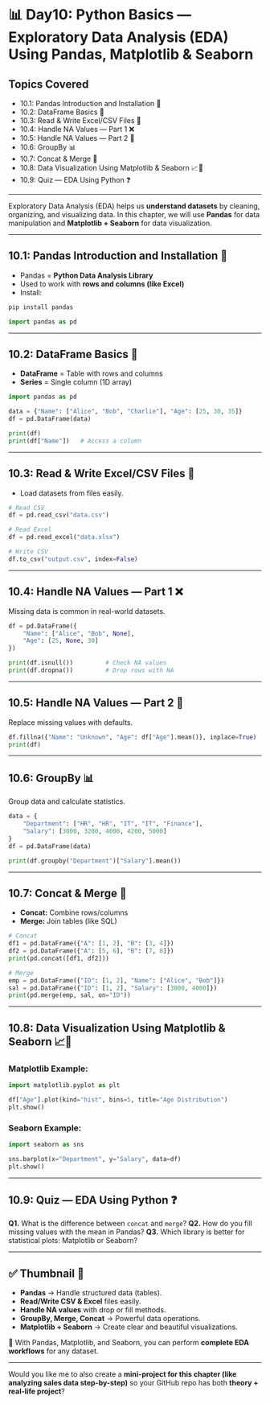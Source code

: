 # 📊 Day10: Python Basics — Exploratory Data Analysis (EDA) Using Pandas, Matplotlib & Seaborn

## Topics Covered
- 10.1: Pandas Introduction and Installation 🐼
- 10.2: DataFrame Basics 📑
- 10.3: Read & Write Excel/CSV Files 📂
- 10.4: Handle NA Values — Part 1 ❌
- 10.5: Handle NA Values — Part 2 🔄
- 10.6: GroupBy 📊
- 10.7: Concat & Merge 🔗
- 10.8: Data Visualization Using Matplotlib & Seaborn 📈🎨
- 10.9: Quiz — EDA Using Python ❓

---

Exploratory Data Analysis (EDA) helps us **understand datasets** by cleaning, organizing, and visualizing data.
In this chapter, we will use **Pandas** for data manipulation and **Matplotlib + Seaborn** for data visualization.

---

## 10.1: Pandas Introduction and Installation 🐼

* Pandas = **Python Data Analysis Library**
* Used to work with **rows and columns (like Excel)**
* Install:

```bash
pip install pandas
```

```python
import pandas as pd
```

---

## 10.2: DataFrame Basics 📑

* **DataFrame** = Table with rows and columns
* **Series** = Single column (1D array)

```python
import pandas as pd

data = {"Name": ["Alice", "Bob", "Charlie"], "Age": [25, 30, 35]}
df = pd.DataFrame(data)

print(df)
print(df["Name"])   # Access a column
```

---

## 10.3: Read & Write Excel/CSV Files 📂

* Load datasets from files easily.

```python
# Read CSV
df = pd.read_csv("data.csv")

# Read Excel
df = pd.read_excel("data.xlsx")

# Write CSV
df.to_csv("output.csv", index=False)
```

---

## 10.4: Handle NA Values — Part 1 ❌

Missing data is common in real-world datasets.

```python
df = pd.DataFrame({
    "Name": ["Alice", "Bob", None],
    "Age": [25, None, 30]
})

print(df.isnull())         # Check NA values
print(df.dropna())         # Drop rows with NA
```

---

## 10.5: Handle NA Values — Part 2 🔄

Replace missing values with defaults.

```python
df.fillna({"Name": "Unknown", "Age": df["Age"].mean()}, inplace=True)
print(df)
```

---

## 10.6: GroupBy 📊

Group data and calculate statistics.

```python
data = {
    "Department": ["HR", "HR", "IT", "IT", "Finance"],
    "Salary": [3000, 3200, 4000, 4200, 5000]
}
df = pd.DataFrame(data)

print(df.groupby("Department")["Salary"].mean())
```

---

## 10.7: Concat & Merge 🔗

* **Concat:** Combine rows/columns
* **Merge:** Join tables (like SQL)

```python
# Concat
df1 = pd.DataFrame({"A": [1, 2], "B": [3, 4]})
df2 = pd.DataFrame({"A": [5, 6], "B": [7, 8]})
print(pd.concat([df1, df2]))

# Merge
emp = pd.DataFrame({"ID": [1, 2], "Name": ["Alice", "Bob"]})
sal = pd.DataFrame({"ID": [1, 2], "Salary": [3000, 4000]})
print(pd.merge(emp, sal, on="ID"))
```

---

## 10.8: Data Visualization Using Matplotlib & Seaborn 📈🎨

### Matplotlib Example:

```python
import matplotlib.pyplot as plt

df["Age"].plot(kind="hist", bins=5, title="Age Distribution")
plt.show()
```

### Seaborn Example:

```python
import seaborn as sns

sns.barplot(x="Department", y="Salary", data=df)
plt.show()
```

---

## 10.9: Quiz — EDA Using Python ❓

**Q1.** What is the difference between `concat` and `merge`?
**Q2.** How do you fill missing values with the mean in Pandas?
**Q3.** Which library is better for statistical plots: Matplotlib or Seaborn?

---

## ✅ Thumbnail 📘

* **Pandas** → Handle structured data (tables).
* **Read/Write CSV & Excel** files easily.
* **Handle NA values** with drop or fill methods.
* **GroupBy, Merge, Concat** → Powerful data operations.
* **Matplotlib + Seaborn** → Create clear and beautiful visualizations.

🚀 With Pandas, Matplotlib, and Seaborn, you can perform **complete EDA workflows** for any dataset.

---

Would you like me to also create a **mini-project for this chapter (like analyzing sales data step-by-step)** so your GitHub repo has both **theory + real-life project**?
